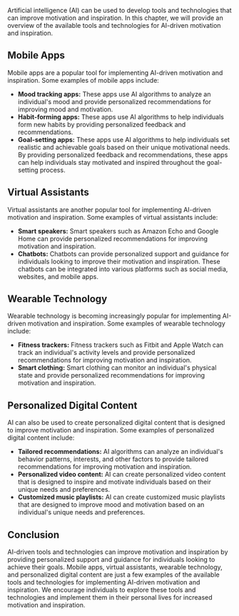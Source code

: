 
Artificial intelligence (AI) can be used to develop tools and technologies that can improve motivation and inspiration. In this chapter, we will provide an overview of the available tools and technologies for AI-driven motivation and inspiration.

Mobile Apps
-----------

Mobile apps are a popular tool for implementing AI-driven motivation and inspiration. Some examples of mobile apps include:

* **Mood tracking apps:** These apps use AI algorithms to analyze an individual's mood and provide personalized recommendations for improving mood and motivation.
* **Habit-forming apps:** These apps use AI algorithms to help individuals form new habits by providing personalized feedback and recommendations.
* **Goal-setting apps:** These apps use AI algorithms to help individuals set realistic and achievable goals based on their unique motivational needs. By providing personalized feedback and recommendations, these apps can help individuals stay motivated and inspired throughout the goal-setting process.

Virtual Assistants
------------------

Virtual assistants are another popular tool for implementing AI-driven motivation and inspiration. Some examples of virtual assistants include:

* **Smart speakers:** Smart speakers such as Amazon Echo and Google Home can provide personalized recommendations for improving motivation and inspiration.
* **Chatbots:** Chatbots can provide personalized support and guidance for individuals looking to improve their motivation and inspiration. These chatbots can be integrated into various platforms such as social media, websites, and mobile apps.

Wearable Technology
-------------------

Wearable technology is becoming increasingly popular for implementing AI-driven motivation and inspiration. Some examples of wearable technology include:

* **Fitness trackers:** Fitness trackers such as Fitbit and Apple Watch can track an individual's activity levels and provide personalized recommendations for improving motivation and inspiration.
* **Smart clothing:** Smart clothing can monitor an individual's physical state and provide personalized recommendations for improving motivation and inspiration.

Personalized Digital Content
----------------------------

AI can also be used to create personalized digital content that is designed to improve motivation and inspiration. Some examples of personalized digital content include:

* **Tailored recommendations:** AI algorithms can analyze an individual's behavior patterns, interests, and other factors to provide tailored recommendations for improving motivation and inspiration.
* **Personalized video content:** AI can create personalized video content that is designed to inspire and motivate individuals based on their unique needs and preferences.
* **Customized music playlists:** AI can create customized music playlists that are designed to improve mood and motivation based on an individual's unique needs and preferences.

Conclusion
----------

AI-driven tools and technologies can improve motivation and inspiration by providing personalized support and guidance for individuals looking to achieve their goals. Mobile apps, virtual assistants, wearable technology, and personalized digital content are just a few examples of the available tools and technologies for implementing AI-driven motivation and inspiration. We encourage individuals to explore these tools and technologies and implement them in their personal lives for increased motivation and inspiration.
